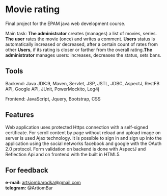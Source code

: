 # Movie rating
Final project for the EPAM java web development course.

Main task: **The administrator** creates (manages) a list of movies, series. **The user** rates the movie (once) and writes a comment. **Users** status is automatically increased or decreased, after a certain count of rates from other **Users**, if its rating is closer or farther from the overall rating.**The administrator** manages users: increases, decreases the status, sets bans.

## Tools
Backend: Java JDK:9, Maven, Servlet, JSP, JSTL, JDBC, AspectJ, RestFB API, Google API, JUnit, PowerMockito, Log4j

Frontend: JavaScript, Jquery, Bootstrap, CSS

## Features
Web application uses protected Https connection with a self-signed certificate.
For scroll content by page without reload and upload image on server is used Ajax technology.
It is possible to sign in and sign up into the application using the social networks facebook and google with the OAuth 2.0 protocol.
Form validation on backend is done with AspectJ and Reflection Api and on frontend with the built in HTML5. 
## For feedback
**e-mail:** artsiombarodka@gmail.com      
**telegram:** @ArtiomBar
